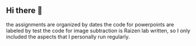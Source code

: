 ## Hi there 👋
the assignments are organized by dates
the code for powerpoints are labeled by test
the code for image subtraction is Raizen lab written, so I only included the aspects that I personally run regularly. 
<!--
**mcpetticord/mcpetticord** is a ✨ _special_ ✨ repository because its `README.md` (this file) appears on your GitHub profile.

Here are some ideas to get you started:

- 🔭 I’m currently working on ...
- 🌱 I’m currently learning ...
- 👯 I’m looking to collaborate on ...
- 🤔 I’m looking for help with ...
- 💬 Ask me about ...
- 📫 How to reach me: ...
- 😄 Pronouns: ...
- ⚡ Fun fact: ...
-->
